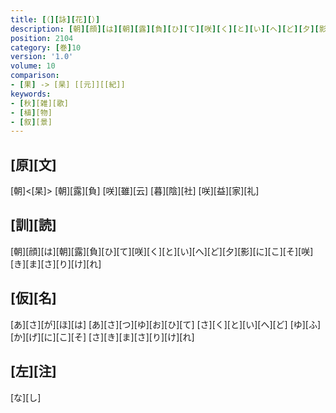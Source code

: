 ```yaml
---
title: [（][詠][花][）]
description: [朝][顔][は][朝][露][負][ひ][て][咲][く][と][い][へ][ど][夕][影][に][こ][そ][咲][き][ま][さ][り][け][れ]
position: 2104
category: [巻]10
version: '1.0'
volume: 10
comparison:
- [果] -> [杲] [[元]][[紀]]
keywords:
- [秋][雑][歌]
- [植][物]
- [叙][景]
---
```


## [原][文]

[朝]<[杲]> [朝][露][負] [咲][雖][云] [暮][陰][社] [咲][益][家][礼]

## [訓][読]

[朝][顔][は][朝][露][負][ひ][て][咲][く][と][い][へ][ど][夕][影][に][こ][そ][咲][き][ま][さ][り][け][れ]

## [仮][名]

[あ][さ][が][ほ][は] [あ][さ][つ][ゆ][お][ひ][て] [さ][く][と][い][へ][ど] [ゆ][ふ][か][げ][に][こ][そ] [さ][き][ま][さ][り][け][れ]

## [左][注]

[な][し]
